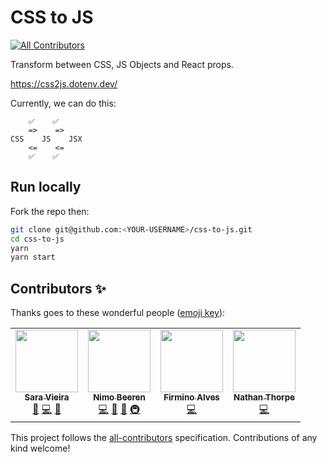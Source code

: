 # CSS to JS
<!-- ALL-CONTRIBUTORS-BADGE:START - Do not remove or modify this section -->
[![All Contributors](https://img.shields.io/badge/all_contributors-4-orange.svg?style=flat-square)](#contributors-)
<!-- ALL-CONTRIBUTORS-BADGE:END -->


Transform between CSS, JS Objects and React props.

https://css2js.dotenv.dev/

Currently, we can do this:

```
    ✅    ✅
    =>    =>
CSS    JS    JSX
    <=    <=
    ✅    ✅
```



## Run locally

Fork the repo then:

```sh
git clone git@github.com:<YOUR-USERNAME>/css-to-js.git
cd css-to-js
yarn
yarn start
```



## Contributors ✨

Thanks goes to these wonderful people ([emoji key](https://allcontributors.org/docs/en/emoji-key)):

<!-- ALL-CONTRIBUTORS-LIST:START - Do not remove or modify this section -->
<!-- prettier-ignore-start -->
<!-- markdownlint-disable -->
<table>
  <tr>
    <td align="center"><a href="http://iamsaravieira.com"><img src="https://avatars0.githubusercontent.com/u/1051509?v=4" width="100px;" alt=""/><br /><sub><b>Sara Vieira</b></sub></a><br /><a href="#ideas-SaraVieira" title="Ideas, Planning, & Feedback">🤔</a> <a href="https://github.com/SaraVieira/css-to-js/commits?author=SaraVieira" title="Code">💻</a> <a href="#design-SaraVieira" title="Design">🎨</a></td>
    <td align="center"><a href="https://github.com/nimobeeren"><img src="https://avatars0.githubusercontent.com/u/12124298?v=4" width="100px;" alt=""/><br /><sub><b>Nimo Beeren</b></sub></a><br /><a href="https://github.com/SaraVieira/css-to-js/commits?author=nimobeeren" title="Code">💻</a> <a href="#ideas-nimobeeren" title="Ideas, Planning, & Feedback">🤔</a> <a href="#projectManagement-nimobeeren" title="Project Management">📆</a> <a href="#infra-nimobeeren" title="Infrastructure (Hosting, Build-Tools, etc)">🚇</a></td>
    <td align="center"><a href="http://firminoalves.com"><img src="https://avatars0.githubusercontent.com/u/1420905?v=4" width="100px;" alt=""/><br /><sub><b>Firmino Alves</b></sub></a><br /><a href="https://github.com/SaraVieira/css-to-js/commits?author=firminoalves" title="Code">💻</a></td>
    <td align="center"><a href="https://github.com/impulsivetomato"><img src="https://avatars1.githubusercontent.com/u/15922558?v=4" width="100px;" alt=""/><br /><sub><b>Nathan Thorpe</b></sub></a><br /><a href="https://github.com/SaraVieira/css-to-js/commits?author=impulsivetomato" title="Code">💻</a></td>
  </tr>
</table>

<!-- markdownlint-enable -->
<!-- prettier-ignore-end -->
<!-- ALL-CONTRIBUTORS-LIST:END -->

This project follows the [all-contributors](https://github.com/all-contributors/all-contributors) specification. Contributions of any kind welcome!
